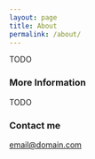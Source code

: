 ```yaml
---
layout: page
title: About
permalink: /about/
---
```


TODO

### More Information

TODO

### Contact me

[email@domain.com](mailto:email@domain.com)